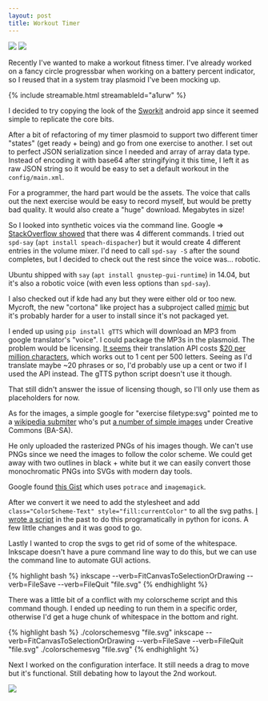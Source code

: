 ```yaml
---
layout: post
title: Workout Timer
---
```


![](https://i.imgur.com/2jaqB9Z.png)
![](https://i.imgur.com/fzcY4Tm.png)


Recently I've wanted to make a workout fitness timer. I've already worked on a fancy circle progressbar when working on a battery percent indicator, so I reused that in a system tray plasmoid I've been mocking up.

{% include streamable.html streamableId="a1urw" %}

I decided to try copying the look of the [Sworkit](https://play.google.com/store/apps/details?id=sworkitapp.sworkit.com&hl=en) android app since it seemed simple to replicate the core bits.

After a bit of refactoring of my timer plasmoid to support two different timer "states" (get ready + being) and go from one exercise to another. I set out to perfect JSON serialization since I needed and array of array data type. Instead of encoding it with base64 after stringifying it this time, I left it as raw JSON string so it would be easy to set a default workout in the `config/main.xml`.

For a programmer, the hard part would be the assets. The voice that calls out the next exercise would be easy to record myself, but would be pretty bad quality. It would also create a "huge" download. Megabytes in size!

So I looked into synthetic voices via the command line. Google => [StackOverflow showed](https://askubuntu.com/questions/501910/how-to-text-to-speech-output-using-command-line) that there was 4 different commands. I tried out `spd-say` (`apt install speach-dispacher`) but it would create 4 different entries in the volume mixer. I'd need to call `spd-say -S` after the sound completes, but I decided to check out the rest since the voice was... robotic.

Ubuntu shipped with `say` (`apt install gnustep-gui-runtime`) in 14.04, but it's also a robotic voice (with even less options than `spd-say`).

I also checked out if kde had any but they were either old or too new. Mycroft, the new "cortona" like project has a subproject called [mimic](https://mimic.mycroft.ai/home/usage) but it's probably harder for a user to install since it's not packaged yet.

I ended up using `pip install gTTS` which will download an MP3 from google translator's "voice". I could package the MP3s in the plasmoid. The problem would be licensing. [It seems](https://gamedev.stackexchange.com/questions/22336/can-google-translates-audio-files-be-used-in-a-game) their translation API costs [$20 per million characters](https://cloud.google.com/translate/pricing?csw=1), which works out to 1 cent per 500 letters. Seeing as I'd translate maybe ~20 phrases or so, I'd probably use up a cent or two if I used the API instead. The gTTS python script doesn't use it though.

That still didn't answer the issue of licensing though, so I'll only use them as placeholders for now.

As for the images, a simple google for "exercise filetype:svg" pointed me to a [wikipedia submiter](https://en.wikipedia.org/wiki/File:Push_up_feet_elevated_2_1.svg) who's put [a number of simple images](http://db.everkinetic.com/) under Creative Commons (BA-SA).

He only uploaded the rasterized PNGs of his images though. We can't use PNGs since we need the images to follow the color scheme. We could get away with two outlines in black + white but it we can easily convert those monochromatic PNGs into SVGs with modern day tools.

Google found [this Gist]( https://gist.github.com/ykarikos/2892009) which uses `potrace` and `imagemagick`.

After we convert it we need to add the stylesheet and add `class="ColorScheme-Text" style="fill:currentColor"` to all the svg paths. [I wrote a script](https://gist.github.com/Zren/4b912662281366e66acdb6200bbfe323) in the past to do this programatically in python for icons. A few little changes and it was good to go.

Lastly I wanted to crop the svgs to get rid of some of the whitespace. Inkscape doesn't have a pure command line way to do this, but we can use the command line to automate GUI actions.

{% highlight bash %}
inkscape --verb=FitCanvasToSelectionOrDrawing  --verb=FileSave --verb=FileQuit "file.svg"
{% endhighlight %}

There was a little bit of a conflict with my colorscheme script and this command though. I ended up needing to run them in a specific order, otherwise I'd get a huge chunk of whitespace in the bottom and right.

{% highlight bash %}
./colorschemesvg "file.svg"
inkscape --verb=FitCanvasToSelectionOrDrawing --verb=FileSave --verb=FileQuit "file.svg"
./colorschemesvg "file.svg"
{% endhighlight %}



Next I worked on the configuration interface. It still needs a drag to move but it's functional. Still debating how to layout the 2nd workout.

![](https://i.imgur.com/GnwySNO.png)
